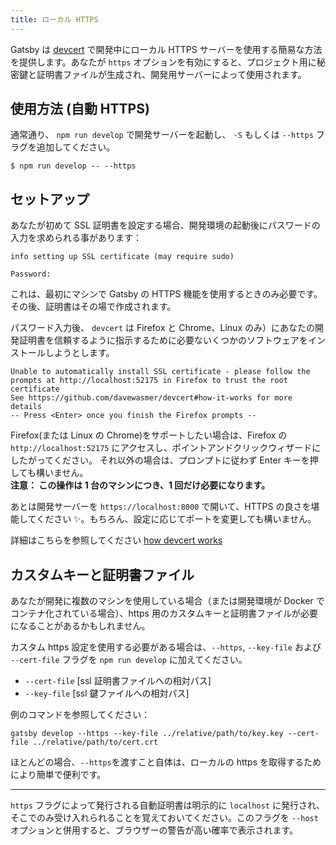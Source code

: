 ```yaml
---
title: ローカル HTTPS
---
```


Gatsby は [devcert](https://github.com/davewasmer/devcert) で開発中にローカル HTTPS サーバーを使用する簡易な方法を提供します。あなたが `https` オプションを有効にすると、プロジェクト用に秘密鍵と証明書ファイルが生成され、開発用サーバーによって使用されます。

## 使用方法 (自動 HTTPS)

通常通り、 `npm run develop` で開発サーバーを起動し、 `-S` もしくは `--https` フラグを追加してください。

    $ npm run develop -- --https

## セットアップ

あなたが初めて SSL 証明書を設定する場合、開発環境の起動後にパスワードの入力を求められる事があります：

    info setting up SSL certificate (may require sudo)

    Password:

これは、最初にマシンで Gatsby の HTTPS 機能を使用するときのみ必要です。その後、証明書はその場で作成されます。

パスワード入力後、 `devcert` は Firefox と Chrome、Linux のみ）にあなたの開発証明書を信頼するように指示するために必要ないくつかのソフトウェアをインストールしようとします。

    Unable to automatically install SSL certificate - please follow the
    prompts at http://localhost:52175 in Firefox to trust the root certificate
    See https://github.com/davewasmer/devcert#how-it-works for more details
    -- Press <Enter> once you finish the Firefox prompts --

Firefox(または Linux の Chrome)をサポートしたい場合は、Firefox の `http://localhost:52175` にアクセスし、ポイントアンドクリックウィザードにしたがってください。
それ以外の場合は、プロンプトに従わず Enter キーを押しても構いません。  
**注意： この操作は 1 台のマシンにつき、1 回だけ必要になります。**

あとは開発サーバーを `https://localhost:8000` で開いて、HTTPS の良さを堪能してください ✨。もちろん、設定に応じてポートを変更しても構いません。

詳細はこちらを参照してください [how devcert works](https://github.com/davewasmer/devcert#how-it-works)

## カスタムキーと証明書ファイル

あなたが開発に複数のマシンを使用している場合（または開発環境が Docker でコンテナ化されている場合）、https 用のカスタムキーと証明書ファイルが必要になることがあるかもしれません。

カスタム https 設定を使用する必要がある場合は、`--https`, `--key-file` および
`--cert-file` フラグを `npm run develop` に加えてください。

- `--cert-file` [ssl 証明書ファイルへの相対パス]
- `--key-file` [ssl 鍵ファイルへの相対パス]

例のコマンドを参照してください：

```shell
gatsby develop --https --key-file ../relative/path/to/key.key --cert-file ../relative/path/to/cert.crt
```

ほとんどの場合、`--https`を渡すこと自体は、ローカルの https を取得するためにより簡単で便利です。

---

`https` フラグによって発行される自動証明書は明示的に `localhost` に発行され、そこでのみ受け入れられることを覚えておいてください。このフラグを `--host` オプションと併用すると、ブラウザーの警告が高い確率で表示されます。
